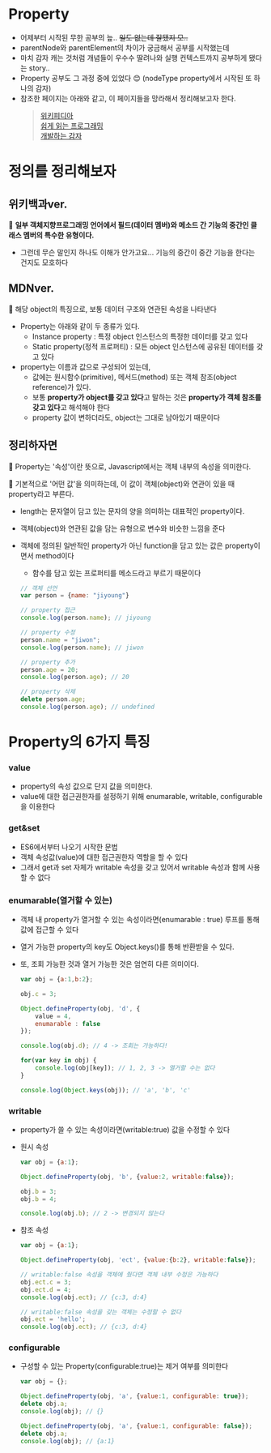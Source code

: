 # Property
- 어제부터 시작된 무한 공부의 늪.. ~~일도 없는데 잘됐지 모..~~
- parentNode와 parentElement의 차이가 궁금해서 공부를 시작했는데
- 마치 감자 캐는 것처럼 개념들이 우수수 딸려나와 실행 컨텍스트까지 공부하게 됐다는 story..
- Property 공부도 그 과정 중에 있었다 😊 (nodeType property에서 시작된 또 하나의 감자)
- 참조한 페이지는 아래와 같고, 이 페이지들을 망라해서 정리해보고자 한다.
    > [위키피디아](https://ko.wikipedia.org/wiki/%ED%94%84%EB%A1%9C%ED%8D%BC%ED%8B%B0_(%ED%94%84%EB%A1%9C%EA%B7%B8%EB%9E%98%EB%B0%8D))  
    > [쉽게 읽는 프로그래밍](https://m.blog.naver.com/magnking/220966405605)  
    > [개발하는 감자](https://byul91oh.tistory.com/167)
  
# 정의를 정리해보자

## 위키백과ver.

📢 **일부 객체지향프로그래밍 언어에서 필드(데이터 멤버)와 메소드 간 기능의 중간인 클래스 멤버의 특수한 유형이다.**

- 그런데 무슨 말인지 하나도 이해가 안가고요... 기능의 중간이 중간 기능을 한다는 건지도 모호하다

## MDNver.

📢 해당 object의 특징으로, 보통 데이터 구조와 연관된 속성을 나타낸다

- Property는 아래와 같이 두 종류가 있다.
    - Instance property : 특정 object 인스턴스의 특정한 데이터를 갖고 있다
    - Static property(정적 프로퍼티) : 모든 object 인스턴스에 공유된 데이터를 갖고 있다
- property는 이름과 값으로 구성되어 있는데,
    - 값에는 원시함수(primitive), 메서드(method) 또는 객체 참조(object reference)가 있다.
    - 보통 **property가 object를 갖고 있다**고 말하는 것은 **property가 객체 참조를 갖고 있다**고 해석해야 한다
    - property 값이 변하더라도, object는 그대로 남아있기 때문이다

## 정리하자면

📢 Property는 '속성'이란 뜻으로, Javascript에서는 객체 내부의 속성을 의미한다.

📢 기본적으로 '어떤 값'을 의미하는데, 이 값이 객체(object)와 연관이 있을 때 property라고 부른다.

- length는 문자열이 담고 있는 문자의 양을 의미하는 대표적인 property이다.
- 객체(object)와 연관된 값을 담는 유형으로 변수와 비슷한 느낌을 준다
- 객체에 정의된 일반적인 property가 아닌 function을 담고 있는 값은 property이면서 method이다
    - 함수를 담고 있는 프로퍼티를 메소드라고 부르기 때문이다  
    
    ```jsx
    // 객체 선언
    var person = {name: "jiyoung"}

    // property 접근
    console.log(person.name); // jiyoung

    // property 수정
    person.name = "jiwon";
    console.log(person.name); // jiwon

    // property 추가
    person.age = 20;
    console.log(person.age); // 20

    // property 삭제
    delete person.age;
    console.log(person.age); // undefined
    ```

# Property의 6가지 특징

### value

- property의 속성 값으로 단지 값을 의미한다.
- value에 대한 접근권한자를 설정하기 위해 enumarable, writable, configurable을 이용한다

### get&set

- ES6에서부터 나오기 시작한 문법
- 객체 속성값(value)에 대한 접근권한자 역할을 할 수 있다
- 그래서 get과 set 자체가 writable 속성을 갖고 있어서  writable 속성과 함께 사용할 수 없다

### enumarable(열거할 수 있는)

- 객체 내 property가 열거할 수 있는 속성이라면(enumarable : true) 루프를 통해 값에 접근할 수 있다
- 열거 가능한 property의 key도 Object.keys()를 통해 반환받을 수 있다.
- 또, 조회 가능한 것과 열거 가능한 것은 엄연히 다른 의미이다.
    
    ```jsx
    var obj = {a:1,b:2};
    
    obj.c = 3;
    
    Object.defineProperty(obj, 'd', {
    	value = 4,
    	enumarable : false
    });
    
    console.log(obj.d); // 4 -> 조회는 가능하다!
    
    for(var key in obj) {
    	console.log(obj[key]); // 1, 2, 3 -> 열거할 수는 없다
    }
    
    console.log(Object.keys(obj)); // 'a', 'b', 'c'
    ```
    

### writable

- property가 쓸 수 있는 속성이라면(writable:true) 값을 수정할 수 있다
- 원시 속성
    
    ```jsx
    var obj = {a:1};
    
    Object.defineProperty(obj, 'b', {value:2, writable:false});
    
    obj.b = 3;
    obj.b = 4;
    
    console.log(obj.b); // 2 -> 변경되지 않는다
    ```
    

- 참조 속성
    
    ```jsx
    var obj = {a:1};
    
    Object.defineProperty(obj, 'ect', {value:{b:2}, writable:false});
    
    // writable:false 속성을 객체에 줬다면 객체 내부 수정은 가능하다
    obj.ect.c = 3;
    obj.ect.d = 4;
    console.log(obj.ect); // {c:3, d:4}
    
    // writable:false 속성을 갖는 객체는 수정할 수 없다
    obj.ect = 'hello';
    console.log(obj.ect); // {c:3, d:4}
    ```
    

### configurable

- 구성할 수 있는 Property(configurable:true)는 제거 여부를 의미한다
    
    ```jsx
    var obj = {};
    
    Object.defineProperty(obj, 'a', {value:1, configurable: true});
    delete obj.a;
    console.log(obj); // {}
    
    Object.defineProperty(obj, 'a', {value:1, configurable: false});
    delete obj.a;
    console.log(obj); // {a:1}
    ```
